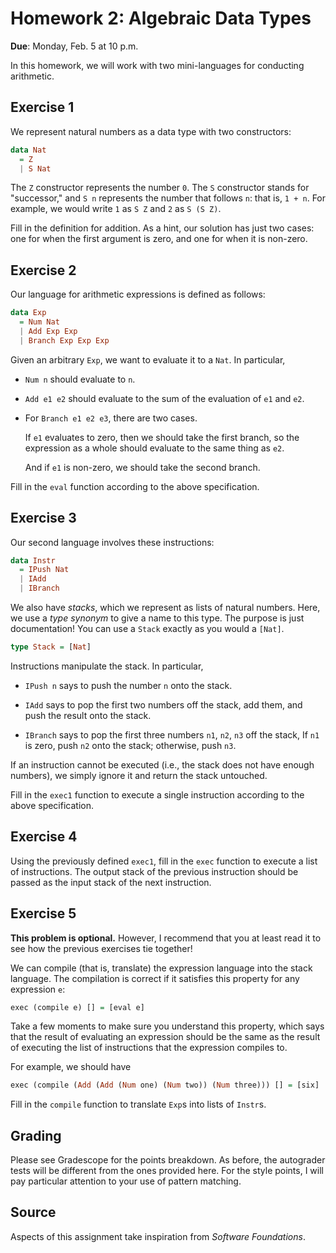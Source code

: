 # Homework 2: Algebraic Data Types

**Due**: Monday, Feb. 5 at 10 p.m.

In this homework, we will work with two mini-languages for conducting arithmetic.

## Exercise 1

We represent natural numbers as a data type with two constructors:

```Haskell
data Nat
  = Z
  | S Nat
```

The `Z` constructor represents the number `0`. The `S` constructor stands for
"successor," and `S n` represents the number that follows `n`: that is, `1 + n`.
For example, we would write `1` as `S Z` and `2` as `S (S Z)`.

Fill in the definition for addition. As a hint, our solution has just two cases:
one for when the first argument is zero, and one for when it is non-zero.

## Exercise 2

Our language for arithmetic expressions is defined as follows:

```Haskell
data Exp
  = Num Nat
  | Add Exp Exp
  | Branch Exp Exp Exp
```

Given an arbitrary `Exp`, we want to evaluate it to a `Nat`. In particular,

-   `Num n` should evaluate to `n`.

-   `Add e1 e2` should evaluate to the sum of the evaluation of `e1` and `e2`.

-   For `Branch e1 e2 e3`, there are two cases.

    If `e1` evaluates to zero, then we should take the first branch, so the
    expression as a whole should evaluate to the same thing as `e2`.

    And if `e1` is non-zero, we should take the second branch.

Fill in the `eval` function according to the above specification.

## Exercise 3

Our second language involves these instructions:

```Haskell
data Instr
  = IPush Nat
  | IAdd
  | IBranch
```

We also have _stacks_, which we represent as lists of natural numbers. Here, we
use a _type synonym_ to give a name to this type. The purpose is just
documentation! You can use a `Stack` exactly as you would a `[Nat]`.

```Haskell
type Stack = [Nat]
```

Instructions manipulate the stack. In particular,

- `IPush n` says to push the number `n` onto the stack.

- `IAdd` says to pop the first two numbers off the stack, add them, and push the
  result onto the stack.

- `IBranch` says to pop the first three numbers `n1`, `n2`, `n3` off the stack,
  If `n1` is zero, push `n2` onto the stack; otherwise, push `n3`.

If an instruction cannot be executed (i.e., the stack does not have enough
numbers), we simply ignore it and return the stack untouched.

Fill in the `exec1` function to execute a single instruction according to the
above specification.

## Exercise 4

Using the previously defined `exec1`, fill in the `exec` function to execute a
list of instructions. The output stack of the previous instruction should be
passed as the input stack of the next instruction.

## Exercise 5

**This problem is optional.** However, I recommend that you at least read it to
see how the previous exercises tie together!

We can compile (that is, translate) the expression language into the stack
language. The compilation is correct if it satisfies this property for any
expression `e`:

```Haskell
exec (compile e) [] = [eval e]
```

Take a few moments to make sure you understand this property, which says that
the result of evaluating an expression should be the same as the result of
executing the list of instructions that the expression compiles to.

For example, we should have

```Haskell
exec (compile (Add (Add (Num one) (Num two)) (Num three))) [] = [six]
```

Fill in the `compile` function to translate `Exp`s into lists of `Instr`s.

## Grading

Please see Gradescope for the points breakdown. As before, the autograder tests
will be different from the ones provided here. For the style points, I will pay
particular attention to your use of pattern matching.

## Source

Aspects of this assignment take inspiration from _Software Foundations_.